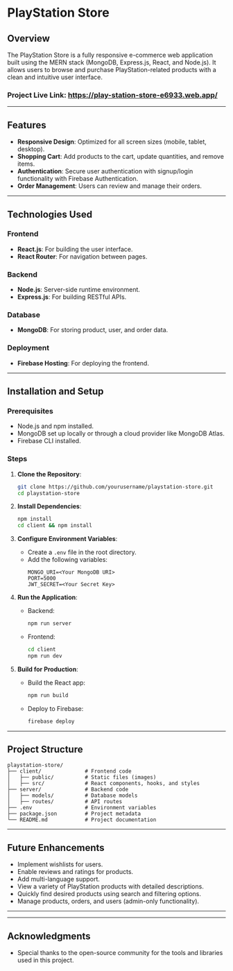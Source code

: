 # PlayStation Store

## Overview

The PlayStation Store is a fully responsive e-commerce web application built using the MERN stack (MongoDB, Express.js, React, and Node.js). It allows users to browse and purchase PlayStation-related products with a clean and intuitive user interface.



### Project Live Link: https://play-station-store-e6933.web.app/


---

## Features

- **Responsive Design**: Optimized for all screen sizes (mobile, tablet, desktop).
- **Shopping Cart**: Add products to the cart, update quantities, and remove items.
- **Authentication**: Secure user authentication with signup/login functionality with Firebase Authentication.
- **Order Management**: Users can review and manage their orders.

---

## Technologies Used

### Frontend

- **React.js**: For building the user interface.
- **React Router**: For navigation between pages.

### Backend

- **Node.js**: Server-side runtime environment.
- **Express.js**: For building RESTful APIs.

### Database

- **MongoDB**: For storing product, user, and order data.

### Deployment

- **Firebase Hosting**: For deploying the frontend.
<!-- - **Render/Heroku**: For deploying the backend. -->

---

## Installation and Setup

### Prerequisites

- Node.js and npm installed.
- MongoDB set up locally or through a cloud provider like MongoDB Atlas.
- Firebase CLI installed.

### Steps

1. **Clone the Repository**:

   ```bash
   git clone https://github.com/yourusername/playstation-store.git
   cd playstation-store
   ```

2. **Install Dependencies**:

   ```bash
   npm install
   cd client && npm install
   ```

3. **Configure Environment Variables**:

   - Create a `.env` file in the root directory.
   - Add the following variables:
     ```env
     MONGO_URI=<Your MongoDB URI>
     PORT=5000
     JWT_SECRET=<Your Secret Key>
     ```

4. **Run the Application**:

   - Backend:
     ```bash
     npm run server
     ```
   - Frontend:
     ```bash
     cd client
     npm run dev
     ```

5. **Build for Production**:
   - Build the React app:
     ```bash
     npm run build
     ```
   - Deploy to Firebase:
     ```bash
     firebase deploy
     ```

---

## Project Structure

```
playstation-store/
├── client/              # Frontend code
│   ├── public/          # Static files (images)
│   ├── src/             # React components, hooks, and styles
├── server/              # Backend code
│   ├── models/          # Database models
│   ├── routes/          # API routes
├── .env                 # Environment variables
├── package.json         # Project metadata
└── README.md            # Project documentation
```

---

## Future Enhancements

- Implement wishlists for users.
- Enable reviews and ratings for products.
- Add multi-language support.
- View a variety of PlayStation products with detailed descriptions.
- Quickly find desired products using search and filtering options.
- Manage products, orders, and users (admin-only functionality).

---

---

## Acknowledgments

- Special thanks to the open-source community for the tools and libraries used in this project.
